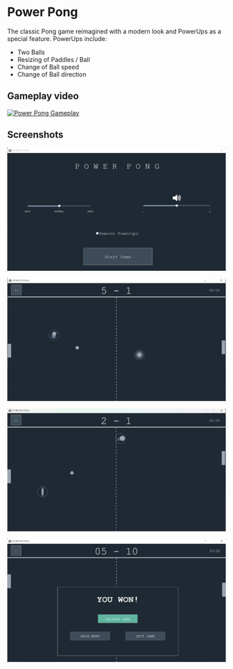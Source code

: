 # Power Pong

The classic Pong game reimagined with a modern look and PowerUps as a special feature. 
PowerUps include:
- Two Balls
- Resizing of Paddles / Ball
- Change of Ball speed
- Change of Ball direction


## Gameplay video

[![Power Pong Gameplay](https://img.youtube.com/vi/EmMsynEyKwM/0.jpg)](https://www.youtube.com/watch?v=EmMsynEyKwM "Gameplay")


## Screenshots

![Menu](screenshots/menu.png)



![Gameplay](screenshots/gameplay.png)



![Gameplay](screenshots/gameplay2.png)



![Win](screenshots/win.png)

